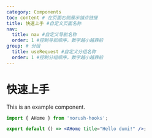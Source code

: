```yaml
---
category: Components
toc: content # 在页面右侧展示锚点链接
title: 快速上手 #自定义页面名称
nav:
  title: nav #自定义导航名称
  order: 1 #控制导航顺序，数字越小越靠前
group: # 分组
  title: useRequest #自定义分组名称
  order: 1 #控制分组顺序，数字越小越靠前
---
```


# 快速上手

This is an example component.

```jsx
import { AHome } from 'norush-hooks';

export default () => <AHome title="Hello dumi!" />;
```
